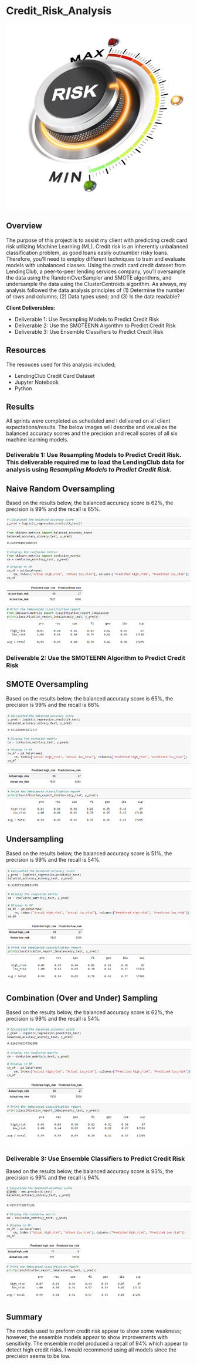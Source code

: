 # Credit_Risk_Analysis

![](https://github.com/SheaButta/Credit_Risk_Analysis/blob/main/Images/creditrisk.jpg)

## Overview 
The purpose of this project is to assist my client with predicting credit card risk utilizing Machine Learning (ML).  Credit risk is an inherently unbalanced classification problem, as good loans easily outnumber risky loans. Therefore, you’ll need to employ different techniques to train and evaluate models with unbalanced classes.
Using the credit card credit dataset from LendingClub, a peer-to-peer lending services company, you’ll oversample the data using the RandomOverSampler and SMOTE algorithms, and undersample the data using the ClusterCentroids algorithm.
As always, my analysis followed the data analysis principles of (1) Determine the number of rows and columns; (2) Data types used; and (3) Is the data readable?

__Client Deliverables:__
- Deliverable 1: Use Resampling Models to Predict Credit Risk
- Deliverable 2: Use the SMOTEENN Algorithm to Predict Credit Risk
- Deliverable 3: Use Ensemble Classifiers to Predict Credit Risk


## Resources
The resouces used for this analysis included;
- LendingClub Credit Card Dataset
- Jupyter Notebook
- Python 


## Results
All sprints were completed as scheduled and I delivered on all client expectations/results. The below images will describe and visualize the balanced accuracy scores and the precision and recall scores of all six machine learning models.


### Deliverable 1: Use Resampling Models to Predict Credit Risk.  This deliverable required me to load the LendingClub data for analysis using ***Resampling Models to Predict Credit Risk***. 

## Naive Random Oversampling

Based on the results below, the balanced accuracy score is 62%, the precision is 99% and the recall is 65%.

![](https://github.com/SheaButta/Credit_Risk_Analysis/blob/main/Images/Deliverable1_NaiveRandomOversampling.PNG)


### Deliverable 2: Use the SMOTEENN Algorithm to Predict Credit Risk

## SMOTE Oversampling

Based on the results below, the balanced accuracy score is 65%, the precision is 99% and the recall is 66%.

![](https://github.com/SheaButta/Credit_Risk_Analysis/blob/main/Images/Deliverable2_SmoteOversampling.PNG)

## Undersampling

Based on the results below, the balanced accuracy score is 51%, the precision is 99% and the recall is 54%.

![](https://github.com/SheaButta/Credit_Risk_Analysis/blob/main/Images/Deliverable2_Undersampling.PNG)

## Combination (Over and Under) Sampling

Based on the results below, the balanced accuracy score is 62%, the precision is 99% and the recall is 54%.

![](https://github.com/SheaButta/Credit_Risk_Analysis/blob/main/Images/Deliverable2_Combination_OverUnder.PNG)


### Deliverable 3: Use Ensemble Classifiers to Predict Credit Risk

Based on the results below, the balanced accuracy score is 93%, the precision is 99% and the recall is 94%.

![](https://github.com/SheaButta/Credit_Risk_Analysis/blob/main/Images/Deliverable3_Ensemble.PNG)


## Summary
The models used to preform credit risk appear to show some weakness; however, the ensemble models appear to show improvements with sensitivity.  The ensemble model produced a recall of 94% which appear to detect high credit risks.  I would recommend 
using all models since the precision seems to be low.
